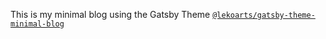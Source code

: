 This is my minimal blog using the Gatsby Theme [`@lekoarts/gatsby-theme-minimal-blog`](https://github.com/LekoArts/gatsby-themes/tree/main/themes/gatsby-theme-minimal-blog)
